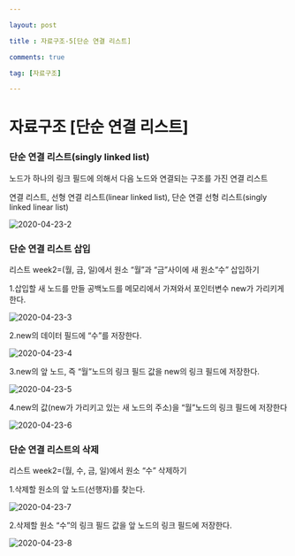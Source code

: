 ```yaml
---

layout: post

title : 자료구조-5[단순 연결 리스트]

comments: true

tag: [자료구조]

---
```


# 자료구조 [단순 연결 리스트]

### 단순 연결 리스트(singly linked list)
노드가 하나의 링크 필드에 의해서 다음 노드와 연결되는 구조를 가진 연결 리스트

연결 리스트, 선형 연결 리스트(linear linked list), 단순 연결 선형 리스트(singly linked linear list)

![2020-04-23-2](https://user-images.githubusercontent.com/62532608/80095366-c2588a00-85a2-11ea-8a99-e1a96e3429fd.png)

### 단순 연결 리스트 삽입
리스트 week2=(월, 금, 일)에서 원소 “월”과 “금”사이에 새 원소“수” 삽입하기

1.삽입할 새 노드를 만들 공백노드를 메모리에서 가져와서 포인터변수 new가 가리키게 한다.

![2020-04-23-3](https://user-images.githubusercontent.com/62532608/80096354-668f0080-85a4-11ea-9fb7-981abf387727.png)

2.new의 데이터 필드에 “수”를 저장한다.

![2020-04-23-4](https://user-images.githubusercontent.com/62532608/80096377-6ee73b80-85a4-11ea-99eb-6ac719c860f8.png)

3.new의 앞 노드, 즉 “월”노드의 링크 필드 값을 new의 링크 필드에 저장한다.

![2020-04-23-5](https://user-images.githubusercontent.com/62532608/80096526-b1107d00-85a4-11ea-85d4-1782a1db9810.png)

4.new의 값(new가 가리키고 있는 새 노드의 주소)을 “월”노드의 링크 필드에 저장한다

![2020-04-23-6](https://user-images.githubusercontent.com/62532608/80096530-b241aa00-85a4-11ea-8e6a-1177fafccd2f.png)

### 단순 연결 리스트의 삭제
리스트 week2=(월, 수, 금, 일)에서 원소 “수” 삭제하기

1.삭제할 원소의 앞 노드(선행자)를 찾는다.

![2020-04-23-7](https://user-images.githubusercontent.com/62532608/80096801-23815d00-85a5-11ea-8450-c9598816aa06.png)

2.삭제할 원소 “수”의 링크 필드 값을 앞 노드의 링크 필드에 저장한다.

![2020-04-23-8](https://user-images.githubusercontent.com/62532608/80096808-254b2080-85a5-11ea-89d1-bdc9eedf9390.png)
